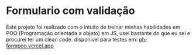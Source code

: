 # Formulario com validação
Este projeto foi realizado com o intuito de treinar minhas habilidades em POO (Programação orientada a objeto) em JS, usei bastante do que eu sei e procurei ter um clean code. disponivel para testes em: <a href="https://ph-formpoo.vercel.app">ph-formpoo.vercel.app</a>
<img href="https://media.discordapp.net/attachments/1121210969352310966/1126702409893298318/image.png">
